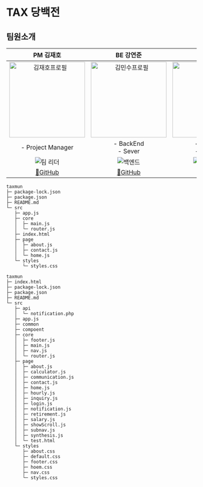 # TAX 당백전
## 팀원소개 
|PM 김재호|BE 강연준|FE 최종빈|BM 나우진|FE 이도현|
|:---:|:---:|:---:|:---:|:---:|
|<img width="200" height="200" alt="김재호프로필" src="https://avatars.githubusercontent.com/u/153428925?v=4" >|<img width="200" height="200" alt="김민수프로필" src="https://avatars.githubusercontent.com/u/129649787?v=4">|<img width="200" height="200" alt="박준걸프로필" src="https://avatars.githubusercontent.com/u/116718062?v=4">|<img width="200" height="200" alt="전성환프로필" src="https://avatars.githubusercontent.com/u/79620128?v=4">|<img width="200" height="200" alt="전성환프로필" src="https://avatars.githubusercontent.com/u/79620128?v=4">|
|- Project Manager<br>| - BackEnd<br> - Sever| - FrontEnd<br> - BackEnd | -Business Manager <br> | - FrontEnd<br> |
| <img alt="팀 리더" src="https://img.shields.io/badge/Team%20Leader-red"> | <img alt="백엔드" src="https://img.shields.io/badge/BackEnd-blue"> | <img alt="프론트엔드" src="https://img.shields.io/badge/FrontEnd-yellow"> |<img alt="비즈니스" src="https://img.shields.io/badge/Business-green"> |<img alt="프론트엔드" src="https://img.shields.io/badge/FrontEnd-yellow"> |
|[🔗GitHub](https://github.com/scorve12)|[🔗GitHub](https://github.com/computerkingminsu)|[🔗GitHub](https://github.com/jxxn92)|[🔗GitHub](https://github.com/areono)|[🔗GitHub](https://github.com/areono)|

```
taxmun
├─ package-lock.json
├─ package.json
├─ README.md
└─ src
   ├─ app.js
   ├─ core
   │  ├─ main.js
   │  └─ router.js
   ├─ index.html
   ├─ page
   │  ├─ about.js
   │  ├─ contact.js
   │  └─ home.js
   └─ styles
      └─ styles.css

```
```
taxmun
├─ index.html
├─ package-lock.json
├─ package.json
├─ README.md
└─ src
   ├─ api
   │  └─ notification.php
   ├─ app.js
   ├─ common
   ├─ compoent
   ├─ core
   │  ├─ footer.js
   │  ├─ main.js
   │  ├─ nav.js
   │  └─ router.js
   ├─ page
   │  ├─ about.js
   │  ├─ calculator.js
   │  ├─ communication.js
   │  ├─ contact.js
   │  ├─ home.js
   │  ├─ hourly.js
   │  ├─ inquiry.js
   │  ├─ login.js
   │  ├─ notification.js
   │  ├─ retirement.js
   │  ├─ salary.js
   │  ├─ showScroll.js
   │  ├─ subnav.js
   │  ├─ synthesis.js
   │  └─ test.html
   └─ styles
      ├─ about.css
      ├─ default.css
      ├─ footer.css
      ├─ hoem.css
      ├─ nav.css
      └─ styles.css

```